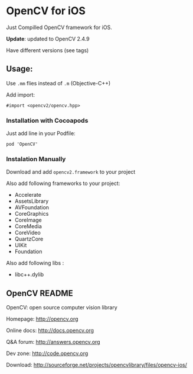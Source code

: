 # OpenCV for iOS

Just Compilled OpenCV framework for iOS. 

**Update**: updated to OpenCV 2.4.9

Have different versions (see tags)


## Usage:

Use `.mm` flies instead of `.m` (Objective-C++)

Add import:

	#import <opencv2/opencv.hpp>


### Installation with Cocoapods 

Just add line in your Podfile: 

	pod 'OpenCV'

### Instalation Manually 

Download and add `opencv2.framework` to your project

Also add following frameworks to your project:

- Accelerate
- AssetsLibrary
- AVFoundation
- CoreGraphics
- CoreImage
- CoreMedia
- CoreVideo
- QuartzCore
- UIKit
- Foundation

Also add following libs :

- libc++.dylib


## OpenCV README

OpenCV: open source computer vision library

Homepage:		http://opencv.org

Online docs:	http://docs.opencv.org

Q&A forum:		http://answers.opencv.org

Dev zone:		http://code.opencv.org

Download:		http://sourceforge.net/projects/opencvlibrary/files/opencv-ios/



